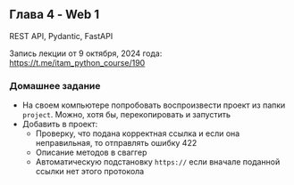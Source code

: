 ## Глава 4 - Web 1
REST API, Pydantic, FastAPI

Запись лекции от 9 октября, 2024 года: https://t.me/itam_python_course/190

### Домашнее задание
- На своем компьютере попробовать воспроизвести проект из папки `project`. Можно, хотя бы, перекопировать и запустить
- Добавить в проект:
    - Проверку, что подана корректная ссылка и если она неправильная, то отправлять ошибку 422
    - Описание методов в сваггер
    - Автоматическую подстановку `https://` если вначале поданной ссылки нет этого протокола
